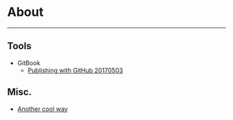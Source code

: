 # About
___

## Tools
* GitBook
  * [Publishing with GitHub 20170503](https://drive.google.com/open?id=1Tu_b1oixurg9lId2z3LH_ZiLz1sH9sYD9ypdmZGwE9c)

## Misc.
* [Another cool way](sstory.html)

